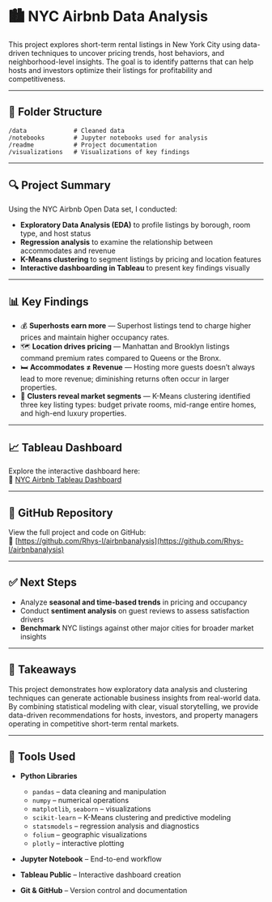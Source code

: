 # 🏙️ NYC Airbnb Data Analysis

This project explores short-term rental listings in New York City using data-driven techniques to uncover pricing trends, host behaviors, and neighborhood-level insights. The goal is to identify patterns that can help hosts and investors optimize their listings for profitability and competitiveness.

---

## 📁 Folder Structure

```
/data             # Cleaned data  
/notebooks        # Jupyter notebooks used for analysis    
/readme           # Project documentation
/visualizations   # Visualizations of key findings 
```

---

## 🔍 Project Summary

Using the NYC Airbnb Open Data set, I conducted:

- **Exploratory Data Analysis (EDA)** to profile listings by borough, room type, and host status  
- **Regression analysis** to examine the relationship between accommodates and revenue  
- **K-Means clustering** to segment listings by pricing and location features  
- **Interactive dashboarding in Tableau** to present key findings visually  

---

## 📊 Key Findings

- 💰 **Superhosts earn more** — Superhost listings tend to charge higher prices and maintain higher occupancy rates.  
- 🗺️ **Location drives pricing** — Manhattan and Brooklyn listings command premium rates compared to Queens or the Bronx.  
- 🛏️ **Accommodates ≠ Revenue** — Hosting more guests doesn’t always lead to more revenue; diminishing returns often occur in larger properties.  
- 📌 **Clusters reveal market segments** — K-Means clustering identified three key listing types: budget private rooms, mid-range entire homes, and high-end luxury properties.

---

## 📈 Tableau Dashboard

Explore the interactive dashboard here:  
🔗 [NYC Airbnb Tableau Dashboard](https://public.tableau.com/app/profile/rhys.ingalls/viz/NYCAirbnbDataAnalysis_17507221661720/NYCAirBnbAnalysis?publish=yes)

---

## 📂 GitHub Repository

View the full project and code on GitHub:  
🔗 [https://github.com/Rhys-I/airbnbanalysis](https://github.com/Rhys-I/airbnbanalysis)

---

## ✅ Next Steps

- Analyze **seasonal and time-based trends** in pricing and occupancy  
- Conduct **sentiment analysis** on guest reviews to assess satisfaction drivers  
- **Benchmark** NYC listings against other major cities for broader market insights  

---

## 🧠 Takeaways

This project demonstrates how exploratory data analysis and clustering techniques can generate actionable business insights from real-world data. By combining statistical modeling with clear, visual storytelling, we provide data-driven recommendations for hosts, investors, and property managers operating in competitive short-term rental markets.

---

## 📎 Tools Used

- **Python Libraries**  
  - `pandas` – data cleaning and manipulation  
  - `numpy` – numerical operations  
  - `matplotlib`, `seaborn` – visualizations  
  - `scikit-learn` – K-Means clustering and predictive modeling  
  - `statsmodels` – regression analysis and diagnostics  
  - `folium` – geographic visualizations  
  - `plotly` – interactive plotting  

- **Jupyter Notebook** – End-to-end workflow  
- **Tableau Public** – Interactive dashboard creation  
- **Git & GitHub** – Version control and documentation  
